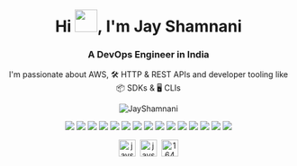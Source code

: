 <h1 align="center">Hi <img src="https://user-images.githubusercontent.com/106826/115305648-80154a80-a11b-11eb-81a4-1eb1b9113156.gif" width="40px"/>, I'm Jay Shamnani</h1>
<h3 align="center">A DevOps Engineer in India</h3>

<p align="center">I'm passionate about AWS, 🛠 HTTP & REST APIs and developer tooling like 📦 SDKs & 🖥 CLIs</p>

<p align="center"><a><img align="center" src="https://github-readme-stats.vercel.app/api?username=JayShamnani&show_icons=true&count_private=1" alt="JayShamnani" /></a></p>

<p align="center">
  <img src="https://img.shields.io/badge/Google-FFFFFF?style=for-the-badge&logo=google"/>
  <img src="https://img.shields.io/badge/Google_Cloud-FFFFFF?style=for-the-badge&logo=google-cloud"/>
  <img src="https://img.shields.io/badge/Amazon_AWS-FF9900?style=for-the-badge&logo=amazon-aws"/>
  <img src="https://img.shields.io/badge/Shell_Script-121011?style=for-the-badge&logo=gnu-bash&logoColor=white"/>
<img src="https://img.shields.io/badge/Docker-2496ED?&style=for-the-badge&logo=docker&logoColor=white"/>
<img src="https://img.shields.io/badge/Go-00ADD8?style=for-the-badge&logo=go&logoColor=white"/>
<img src="https://img.shields.io/badge/HTML-239120?style=for-the-badge&logo=html5&logoColor=white"/>
<img src="https://img.shields.io/badge/JavaScript-F7DF1E?style=for-the-badge&logo=javascript&logoColor=black"/>
<img src="https://img.shields.io/badge/Kubernetes-326CE5?style=for-the-badge&logo=kubernetes&logoColor=white"/>
<img src="https://img.shields.io/badge/MongoDB-4EA94B?style=for-the-badge&logo=mongodb&logoColor=white"/>
<img src="https://img.shields.io/badge/Python-3776AB?style=for-the-badge&logo=python&logoColor=white"/>
<img src="https://img.shields.io/badge/React-20232A?style=for-the-badge&logo=react&logoColor=61DAFB"/>
<img src="https://img.shields.io/badge/Redis-DC382D?style=for-the-badge&logo=redis&logoColor=white"/>
<img src="https://img.shields.io/badge/TypeScript-007ACC?style=for-the-badge&logo=typescript&logoColor=white"/>
<img src="https://img.shields.io/badge/Vue.js-35495E?style=for-the-badge&logo=vue.js&logoColor=4FC08D">
</p>

<p align="center">
<a href="https://dev.to/jayshamani" target="blank"><img align="center" src="https://cdn.jsdelivr.net/npm/simple-icons@3.0.1/icons/dev-dot-to.svg" alt="jayshamnani" height="30" width="30" /></a>&nbsp;
<a href="https://linkedin.com/in/jayshamnani" target="blank"><img align="center" src="https://cdn.jsdelivr.net/npm/simple-icons@3.0.1/icons/linkedin.svg" alt="jayshamnani" height="30" width="30" /></a>&nbsp;
<a href="https://stackoverflow.com/users/13842084/jay-shamnani" target="blank"><img align="center" src="https://cdn.jsdelivr.net/npm/simple-icons@3.0.1/icons/stackoverflow.svg" alt="164268" height="30" width="30" /></a>
</p>

<!--
**jayshamnani/jayshamnani** is a ✨ _special_ ✨ repository because its `README.md` (this file) appears on your GitHub profile.

Here are some ideas to get you started:

- 🔭 I’m currently working on ...
- 🌱 I’m currently learning ...
- 👯 I’m looking to collaborate on ...
- 🤔 I’m looking for help with ...
- 💬 Ask me about ...
- 📫 How to reach me: ...
- 😄 Pronouns: ...
- ⚡ Fun fact: ...
-->
